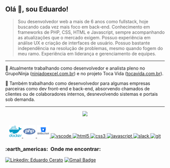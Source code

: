 ## Olá 👋, sou <strong>Eduardo!</strong>

> Sou desenvolvedor web a mais de 6 anos como fullstack, hoje buscando cada vez mais foco em back-end.
> Conhecimento em frameworks de PHP, CSS, HTML e Javascript, sempre acompanhando as atualizações que o mercado exigem.
> Possuo experiência em análise UX e criação de interfaces de usuário.
> Possuo bastante independência na resolução de problemas, mesmo quando fogem do meu ramo.
> Experiência em liderança e gerenciamento de equipes.

----

🔭 Atualmente trabalhando como desenvolvedor e analista pleno no GrupoNinja (<a href="https://ninjadoexcel.com.br">ninjadoexcel.com.br</a>) e no projeto Toca Vida (<a href="https://www.tocavida.com.br">tocavida.com.br</a>).

🔭 Também trabalhando como desenvolvedor para algumas empresas parceiras como dev front-end e back-end, absorvendo chamados de clientes ou de colaboradores internos, desnevolvendo sistemas e portais sob demanda.

----
<div align="center" style="margin-bottom:25px">
  <img height="180em" src="https://github-readme-stats.vercel.app/api?username=eduardolc97&theme=radical&show_icons=true" />
</div>

  <p align="center">
  <a href="https://www.docker.com/">
    <img src=" https://raw.githubusercontent.com/devicons/devicon/v2.14.0/icons/docker/docker-plain-wordmark.svg" alt="docker" width="40" height="40"/>
   </a>
  <a href="https://www.php.net/">
    <img src="https://raw.githubusercontent.com/devicons/devicon/v2.14.0/icons/php/php-plain.svg" alt="php" width="40" height="40"/>
   </a>
   <a href="https://bitbucket.org/">
    <img src="https://raw.githubusercontent.com/devicons/devicon/v2.14.0/icons/bitbucket/bitbucket-original-wordmark.svg" alt="bitbucket" width="40" height="40"/>
   </a>
   <a href="https://code.visualstudio.com/">
      <img src="https://cdn.jsdelivr.net/gh/devicons/devicon/icons/vscode/vscode-original.svg" alt="vscode" width="40" height="40"/>
   </a>
   <a href="https://developer.mozilla.org/pt-BR/docs/Web/HTML">
      <img src="https://cdn.jsdelivr.net/gh/devicons/devicon/icons/html5/html5-plain.svg" alt="html5" width="40" height="40"/>
   </a>
   <a href="https://developer.mozilla.org/pt-BR/docs/Web/CSS">
      <img src="https://cdn.jsdelivr.net/gh/devicons/devicon/icons/css3/css3-plain.svg" alt="css3" width="40" height="40"/>
   </a>
   <a href="https://developer.mozilla.org/en-US/docs/Web/JavaScript">
      <img src="https://cdn.jsdelivr.net/gh/devicons/devicon/icons/javascript/javascript-original.svg" alt="javascript" width="40" height="40"/>
   </a>
   <a href="https://www.slack.com">
      <img src="https://cdn.jsdelivr.net/gh/devicons/devicon/icons/slack/slack-original.svg" alt="slack" width="40" height="40"/>
   </a>
   <a href="https://git-scm.com/">
      <img src="https://cdn.jsdelivr.net/gh/devicons/devicon/icons/git/git-original.svg" alt="git" width="40" height="40"/>
   </a>
</p>

<h3> :earth_americas: &nbsp;Onde me encontrar: </h3> 

[![Linkedin: Eduardo Cerato](https://img.shields.io/badge/-USERNAME-blue?style=flat-square&logo=Linkedin&logoColor=white&link=https://www.linkedin.com/in/eduardo-cerato/)](https://www.linkedin.com/in/eduardo-cerato/)
[![Gmail Badge](https://img.shields.io/badge/-eduardol_luis@hotmail.com-006bed?style=flat-square&logo=Gmail&logoColor=white&link=mailto:eduardol_luis@hotmail.com)](mailto:eduardol_luis@hotmail.com)
